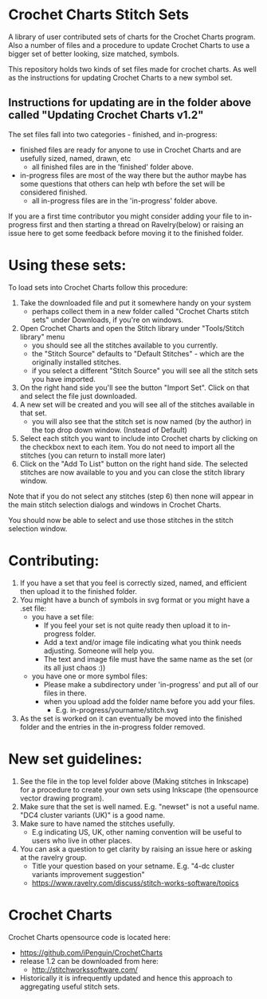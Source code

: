# Crochet Charts Stitch Sets
A library of user contributed sets of charts for the Crochet Charts program.
Also a number of files and a procedure to update Crochet Charts to use a bigger set of better looking, size matched, symbols.

This repository holds two kinds of set files made for crochet charts. As well as the instructions for updating Crochet Charts to a new symbol set.

## Instructions for updating are in the folder above called "Updating Crochet Charts v1.2" ##

The set files fall into two categories - finished, and in-progress:
  - finished files are ready for anyone to use in Crochet Charts and are usefully sized, named, drawn, etc
    - all finished files are in the 'finished' folder above.
  - in-progress files are most of the way there but the author maybe has some questions that others can help wth before the set will be considered finished.
    - all in-progress files are in the 'in-progress' folder above.

If you are a first time contributor you might consider adding your file to in-progress first and then starting a thread on Ravelry(below) or raising an issue here to get some feedback before moving it to the finished folder.

# Using these sets:
To load sets into Crochet Charts follow this procedure:
1. Take the downloaded file and put it somewhere handy on your system
   - perhaps collect them in a new folder called "Crochet Charts stitch sets" under Downloads, if you're on windows.
2. Open Crochet Charts and open the Stitch library under "Tools/Stitch library" menu
    - you should see all the stitches available to you currently.
    - the "Stitch Source" defaults to "Default Stitches" - which are the originally installed stitches.
    - if you select a different "Stitch Source" you will see all the stitch sets you have imported.
3. On the right hand side you'll see the button "Import Set". Click on that and select the file just downloaded.
4. A new set will be created and you will see all of the stitches available in that set.
    - you will also see that the stitch set is now named (by the author) in the top drop down window. (Instead of Default)
5. Select each stitch you want to include into Crochet charts by clicking on the checkbox next to each item. You do not need to import all the stitches (you can return to install more later)
6. Click on the "Add To List" button on the right hand side. The selected stitches are now available to you and you can close the stitch library window.

Note that if you do not select any stitches (step 6) then none will appear in the main stitch selection dialogs and windows in Crochet Charts.

You should now be able to select and use those stitches in the stitch selection window.

# Contributing:
1. If you have a set that you feel is correctly sized, named, and efficient then upload it to the finished folder.
2. You might have a bunch of symbols in svg format or you might have a .set file:
   - you have a set file:
     - If you feel your set is not quite ready then upload it to in-progress folder.
     - Add a text and/or image file indicating what you think needs adjusting. Someone will help you.
     - The text and image file must have the same name as the set (or its all just chaos :))
    - you have one or more symbol files:
      - Please make a subdirectory under 'in-progress' and put all of our files in there.
      - when you upload add the folder name before you add your files.
        - E.g. in-progress/yourname/stitch.svg
3. As the set is worked on it can eventually be moved into the finished folder and the entries in the in-progress folder removed.

# New set guidelines:
1. See the file in the top level folder above (Making stitches in Inkscape) for a procedure to create your own sets using Inkscape (the opensource vector drawing program).
2. Make sure that the set is well named. E.g. "newset" is not a useful name. "DC4 cluster variants (UK)" is a good name.
3. Make sure to have named the stitches usefully.
    - E.g indicating US, UK, other naming convention will be useful to users who live in other places.
4. You can ask a question to get clarity by raising an issue here or asking at the ravelry group.
    - Title your question based on your setname. E.g. "4-dc cluster variants improvement suggestion"
    - https://www.ravelry.com/discuss/stitch-works-software/topics

# Crochet Charts
Crochet Charts opensource code is located here:
   - https://github.com/iPenguin/CrochetCharts
   - release 1.2 can be downloaded from here:
      - http://stitchworkssoftware.com/
   - Historically it is infrequently updated and hence this approach to aggregating useful stitch sets.
